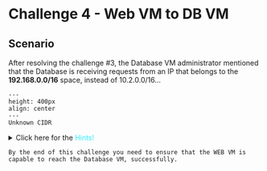 # Challenge 4 - Web VM to DB VM

## Scenario

After resolving the challenge #3, the Database VM administrator mentioned that the Database is receiving requests from an IP that belongs to the **192.168.0.0/16** space, instead of 10.2.0.0/16...

```{figure} images/lab4-drawing.png
---
height: 400px
align: center
---
Unknown CIDR
```

<details>
  <summary>Click here for the <span style='color:#33ECFF'>Hints!</span></summary>
  
* Launch ping from the Web Spoke GW towards the Database VM.
* Simultaneously, launch packet capture on the *Database Spoke GW*.

```{hint}
Use the **packet capture** feature on a specific egress interface (both Tunnel and LAN interfaces) of the *Database Spoke GW*.
```
</details>

```{attention}
By the end of this challenge you need to ensure that the WEB VM is capable to reach the Database VM, successfully.
```
